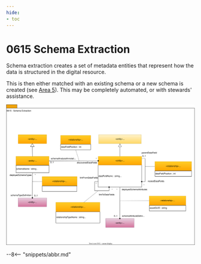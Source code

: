```yaml
---
hide:
- toc
---
```


<!-- SPDX-License-Identifier: CC-BY-4.0 -->
<!-- Copyright Contributors to the ODPi Egeria project. -->

# 0615 Schema Extraction

Schema extraction creates a set of metadata entities that represent how the data is structured in the digital resource. 

This is then either matched with an existing schema or a new schema is created (see [Area 5](/types/5)). This may be completely automated, or with stewards' assistance.

![UML](0615-Schema-Extraction.svg)


--8<-- "snippets/abbr.md"
